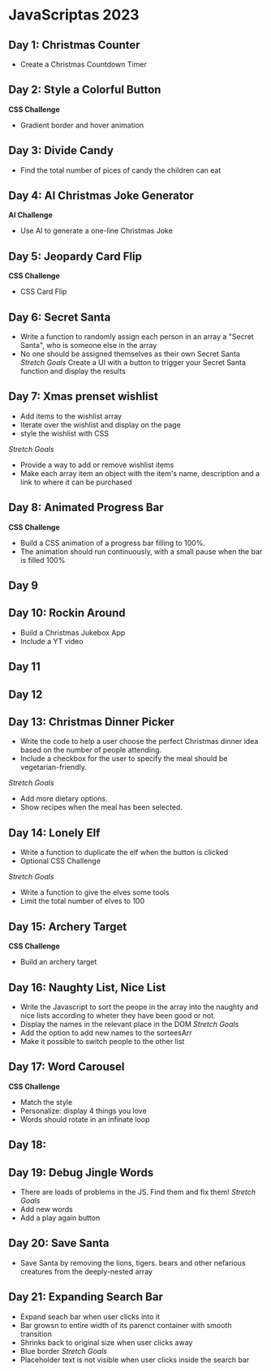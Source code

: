 # JavaScriptas 2023

## Day 1: Christmas Counter
- Create a Christmas Countdown Timer

## Day 2: Style a Colorful Button
**CSS Challenge**
- Gradient border and hover animation

## Day 3: Divide Candy
- Find the total number of pices of candy the children can eat

## Day 4: AI Christmas Joke Generator
**AI Challenge**
- Use AI to generate a one-line Christmas Joke

## Day 5: Jeopardy Card Flip
**CSS Challenge**
- CSS Card Flip

## Day 6: Secret Santa
- Write a function to randomly assign each person in an array  a "Secret Santa", who is someone else in the array
- No one should be assigned themselves as their own Secret Santa
*Stretch Goals*
Create a UI with a button to trigger your Secret Santa function and display the results

## Day 7: Xmas prenset wishlist
- Add items to the wishlist array
- Iterate over the wishlist and display on the page
- style the wishlist with CSS

*Stretch Goals* 
- Provide a way to add or remove wishlist items
- Make each array item an object with the item's name, description and a link to where it can be purchased

## Day 8: Animated Progress Bar
**CSS Challenge**
- Build a CSS animation of a progress bar filling to 100%.
- The animation should run continuously, with a small pause when the bar is filled 100%

## Day 9
<!-- **AI Challenge**
- Use AI to generate an image for a Christmas e-card
- Render the image to the DOM -->

## Day 10: Rockin Around
- Build a Christmas Jukebox App
- Include a YT video

## Day 11
<!-- :Flag Challenge
**CSS Challenge**
- Build the Switzerland Flag using CSS only -->

## Day 12
<!-- :Santa Gift Sorter
- Help Santa by sortin the gifts array into alphabetical and reverse alphabetical order -->

## Day 13: Christmas Dinner Picker
- Write the code to help a user choose the perfect Christmas dinner idea based on the number of people attending.
- Include a checkbox for the user to specify the meal should be vegetarian-friendly.

*Stretch Goals* 
- Add more dietary options.
- Show recipes when the meal has been selected.

## Day 14: Lonely Elf
- Write a function to duplicate the elf when the button is clicked
- Optional CSS Challenge 

*Stretch Goals* 
- Write a function to give the elves some tools
- Limit the total number of elves to 100

## Day 15: Archery Target
**CSS Challenge**
- Build an archery target

## Day 16: Naughty List, Nice List
- Write the Javascript to sort the peope in the array into the naughty and nice lists according to wheter they have been good or not.
- Display the names in the relevant place in the DOM
*Stretch Goals* 
- Add the option to add new names to the sorteesArr
- Make it possible to switch people to the other list

## Day 17: Word Carousel
**CSS Challenge**
- Match the style
- Personalize: display 4 things you love
- Words should rotate in an infinate loop

## Day 18: 
<!-- AI Alt Text Generator
**AI Challenge**
- Use AI to generate alt text for the image of your Christmas e-card (day 9) -->

## Day 19: Debug Jingle Words
- There are loads of problems in the JS. Find them and fix them!
*Stretch Goals* 
- Add new words
- Add a play again button

## Day 20: Save Santa
- Save Santa by removing the lions, tigers. bears and other nefarious creatures from the deeply-nested array

## Day 21: Expanding Search Bar
- Expand seach bar when user clicks into it
- Bar growsn to entire width of its parenct container with smooth transition
- Shrinks back to original size when user clicks away
- Blue border
*Stretch Goals* 
- Placeholder text is not visible when user clicks inside the search bar